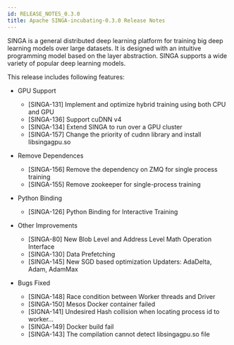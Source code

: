 ```yaml
---
id: RELEASE_NOTES_0.3.0
title: Apache SINGA-incubating-0.3.0 Release Notes
---
```


<!--- Licensed to the Apache Software Foundation (ASF) under one or more contributor license agreements.  See the NOTICE file distributed with this work for additional information regarding copyright ownership.  The ASF licenses this file to you under the Apache License, Version 2.0 (the "License"); you may not use this file except in compliance with the License.  You may obtain a copy of the License at http://www.apache.org/licenses/LICENSE-2.0 Unless required by applicable law or agreed to in writing, software distributed under the License is distributed on an "AS IS" BASIS, WITHOUT WARRANTIES OR CONDITIONS OF ANY KIND, either express or implied.  See the License for the specific language governing permissions and limitations under the License.  -->

SINGA is a general distributed deep learning platform for training big deep
learning models over large datasets. It is designed with an intuitive
programming model based on the layer abstraction. SINGA supports a wide variety
of popular deep learning models.

This release includes following features:

- GPU Support

  - [SINGA-131] Implement and optimize hybrid training using both CPU and GPU
  - [SINGA-136] Support cuDNN v4
  - [SINGA-134] Extend SINGA to run over a GPU cluster
  - [SINGA-157] Change the priority of cudnn library and install libsingagpu.so

- Remove Dependences

  - [SINGA-156] Remove the dependency on ZMQ for single process training
  - [SINGA-155] Remove zookeeper for single-process training

- Python Binding

  - [SINGA-126] Python Binding for Interactive Training

- Other Improvements

  - [SINGA-80] New Blob Level and Address Level Math Operation Interface
  - [SINGA-130] Data Prefetching
  - [SINGA-145] New SGD based optimization Updaters: AdaDelta, Adam, AdamMax

- Bugs Fixed
  - [SINGA-148] Race condition between Worker threads and Driver
  - [SINGA-150] Mesos Docker container failed
  - [SIGNA-141] Undesired Hash collision when locating process id to worker…
  - [SINGA-149] Docker build fail
  - [SINGA-143] The compilation cannot detect libsingagpu.so file
